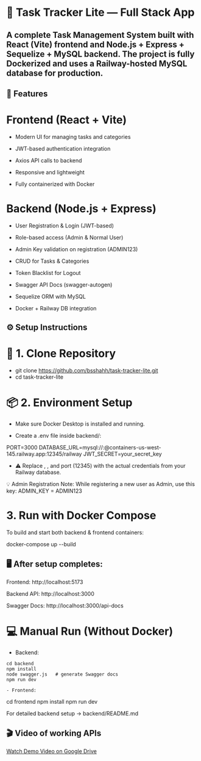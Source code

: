 # 🧩 Task Tracker Lite — Full Stack App

A complete Task Management System built with React (Vite) frontend and Node.js + Express + Sequelize + MySQL backend.
The project is fully Dockerized and uses a Railway-hosted MySQL database for production.
---

## 🚀 Features

# Frontend (React + Vite)

- Modern UI for managing tasks and categories

- JWT-based authentication integration

- Axios API calls to backend

- Responsive and lightweight

- Fully containerized with Docker

# Backend (Node.js + Express)

- User Registration & Login (JWT-based)

- Role-based access (Admin & Normal User)

- Admin Key validation on registration (ADMIN123)

- CRUD for Tasks & Categories

- Token Blacklist for Logout

- Swagger API Docs (swagger-autogen)

- Sequelize ORM with MySQL

- Docker + Railway DB integration

## ⚙️ Setup Instructions
# 🧰 1. Clone Repository
- git clone https://github.com/bsshahh/task-tracker-lite.git
- cd task-tracker-lite

# 📦 2. Environment Setup

- Make sure Docker Desktop is installed and running.

- Create a .env file inside backend/:

PORT=3000
DATABASE_URL=mysql://<user>:<password>@containers-us-west-145.railway.app:12345/railway
JWT_SECRET=your_secret_key
- ⚠️ Replace <user>, <password>, and port (12345) with the actual credentials from your Railway database.

💡 Admin Registration Note:
While registering a new user as Admin, use this key:
ADMIN_KEY = ADMIN123

# 3. Run with Docker Compose

To build and start both backend & frontend containers:

docker-compose up --build


## 🖥️ After setup completes:

Frontend: http://localhost:5173

Backend API: http://localhost:3000

Swagger Docs: http://localhost:3000/api-docs


# 💻 Manual Run (Without Docker)
- Backend:
```
cd backend
npm install
node swagger.js   # generate Swagger docs
npm run dev

- Frontend:
```
cd frontend
npm install
npm run dev

For detailed backend setup → backend/README.md

## 🎬 Video of working APIs 

[Watch Demo Video on Google Drive](https://drive.google.com/file/d/1iG_xowYyrS8gc0m6B8RF439fQhc7uUGv/view)
